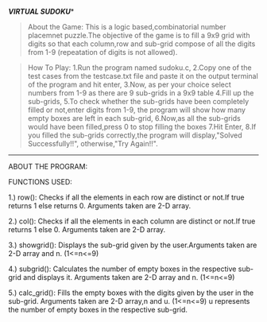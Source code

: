 *********VIRTUAL SUDOKU**********

>About the Game: This is a logic based,combinatorial number placemnet puzzle.The objective of the game is to
		 fill a 9x9 grid with digits so that each column,row and sub-grid compose of all the digits
		 from 1-9 (repeatation of digits is not allowed).


>How To Play: 1.Run the program named sudoku.c,
	      2.Copy one of the test cases from the testcase.txt file and paste it on the output terminal of
		the program and hit enter,
              3.Now, as per your choice select numbers from 1-9 as there are 9 sub-grids in a 9x9 table
	      4.Fill up the sub-grids,
	      5.To check whether the sub-grids have been completely filled or not,enter digits from 1-9,
		the program will show how many empty boxes are left in each sub-grid,
              6.Now,as all the sub-grids would have been filled,press 0 to stop filling the boxes
              7.Hit Enter,
              8.If you filled the sub-grids correctly,the program will display,"Solved Successfully!!",
		otherwise,"Try Again!!".

**************************
ABOUT THE PROGRAM:

FUNCTIONS USED:

1.) row(): Checks if all the elements in each row are distinct or not.If true returns 1 else returns 0.
	    Arguments taken are 2-D array.

2.) col(): Checks if all the elements in each column are distinct or not.If true returns 1 else 0.
	   Arguments taken are 2-D array.

3.) showgrid(): Displays the sub-grid given by the user.Arguments taken are 2-D array and n.
		(1<=n<=9)

4.) subgrid(): Calculates the number of empty boxes in the respective sub-grid and displays it.
	       Arguments taken are 2-D array and n. (1<=n<=9)

5.) calc_grid(): Fills the empty boxes with the digits given by the user in the sub-grid.
		 Arguments taken are 2-D array,n and u. (1<=n<=9)
		 u represents the number of empty boxes in the respective sub-grid.
